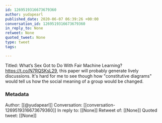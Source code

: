 ```yaml
---
id: 1269519316673679360
author: yudapearl
published_date: 2020-06-07 06:39:26 +00:00
conversation_id: 1269519316673679360
in_reply_to: None
retweet: None
quoted_tweet: None
type: tweet
tags:

---
```


Titled: What’s Sex Got to Do With Fair Machine Learning? 
https://t.co/N7RQSKsL29, this paper will probably generate lively discussions. It's hard for me to see though how "constitutive diagrams" would tell us how  the social meaning of a group would be changed.

### Metadata

Author: [[@yudapearl]]
Conversation: [[conversation-1269519316673679360]]
In reply to: [[None]]
Retweet of: [[None]]
Quoted tweet: [[None]]
